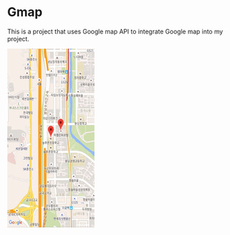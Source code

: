 # Gmap

This is a project that uses Google map API to integrate Google map into my project.

<img src="https://github.com/JadenH1111/Gmap/blob/master/Images/Gmap.jpg" width="200" height="410"/>
